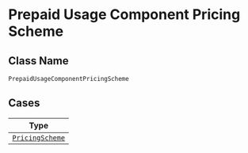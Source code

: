 
# Prepaid Usage Component Pricing Scheme

## Class Name

`PrepaidUsageComponentPricingScheme`

## Cases

| Type |
|  --- |
| [`PricingScheme`](../../../doc/models/pricing-scheme.md) |

